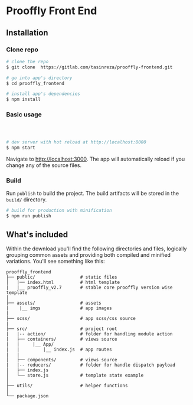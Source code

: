 # Prooffly Front End

## Installation

### Clone repo

``` bash
# clone the repo
$ git clone  https://gitlab.com/tasinreza/prooffly-frontend.git

# go into app's directory
$ cd prooffly_frontend

# install app's dependencies
$ npm install
```


### Basic usage

``` bash



# dev server with hot reload at http://localhost:8000
$ npm start
```

Navigate to [http://localhost:3000](http://localhost:8000). The app will automatically reload if you change any of the source files.

### Build

Run `publish` to build the project. The build artifacts will be stored in the `build/` directory.

```bash
# build for production with minification
$ npm run publish
```

## What's included

Within the download you'll find the following directories and files, logically grouping common assets and providing both compiled and minified variations. You'll see something like this:

```
prooffly_frontend
├── public/                 # static files
│   |── index.html          # html template
|   |__ prooffly_v2.7       # stable core prooffly version wise template
│
├── assets/                 # assets
|    |__ imgs               # app images
|
├── scss/                   # app scss/css source
|
├── src/                    # project root
|   |-- action/             # folder for handling module action   
|   ├── containers/         # views source 
|   |     |__ App/         
|   |         |__ index.js  # app routes
|   |
│   ├── components/         # views source
|   |-- reducers/           # folder for handle dispatch payload
│   ├── index.js
│   └── store.js            # template state example 
│
├── utils/                  # helper functions
│
└── package.json
```
